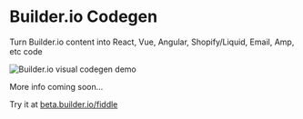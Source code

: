 # Builder.io Codegen

Turn Builder.io content into React, Vue, Angular, Shopify/Liquid, Email, Amp, etc code

![Builder.io visual codegen demo](https://imgur.com/FwLMdAY.gif)

More info coming soon...


Try it at [beta.builder.io/fiddle]( beta.builder.io/fiddle)

